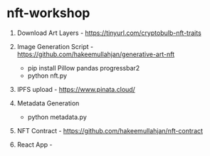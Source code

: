 # nft-workshop

1. Download Art Layers - https://tinyurl.com/cryptobulb-nft-traits

2. Image Generation Script - https://github.com/hakeemullahjan/generative-art-nft
    - pip install Pillow pandas progressbar2
    - python nft.py

3. IPFS upload - https://www.pinata.cloud/

4. Metadata Generation
    - python metadata.py

5. NFT Contract - https://github.com/hakeemullahjan/nft-contract

6. React App - 

